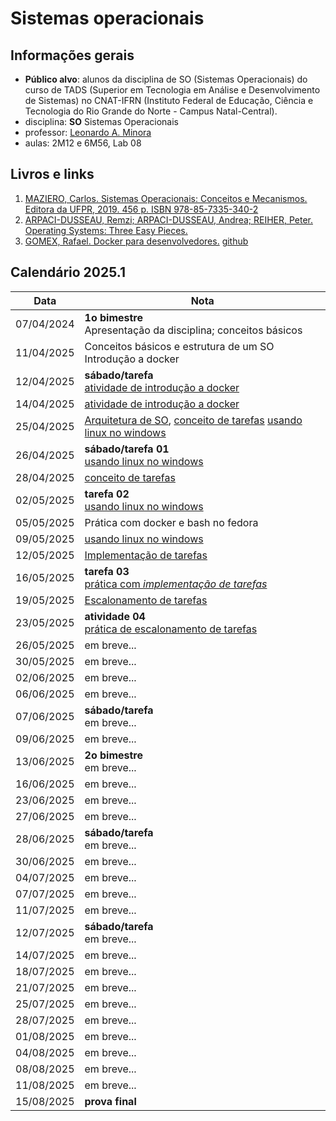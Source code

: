 # Sistemas operacionais

## Informações gerais
- **Público alvo**: alunos da disciplina de SO (Sistemas Operacionais) do curso de TADS (Superior em Tecnologia em Análise e Desenvolvimento de Sistemas) no CNAT-IFRN (Instituto Federal de Educação, Ciência e Tecnologia do Rio Grande do Norte - Campus Natal-Central).
- disciplina: **SO** Sistemas Operacionais
- professor: [Leonardo A. Minora](https://github.com/leonardo-minora)
- aulas: 2M12 e 6M56, Lab 08

## Livros e links

1. [MAZIERO, Carlos. Sistemas Operacionais: Conceitos e Mecanismos. Editora da UFPR, 2019. 456 p. ISBN 978-85-7335-340-2](https://wiki.inf.ufpr.br/maziero/doku.php?id=socm:start)
2. [ARPACI-DUSSEAU, Remzi; ARPACI-DUSSEAU, Andrea; REIHER, Peter. Operating Systems: Three Easy Pieces.](https://pages.cs.wisc.edu/~remzi/OSTEP/)
3. [GOMEX, Rafael. Docker para desenvolvedores.](https://leanpub.com/dockerparadesenvolvedores) [github](https://github.com/gomex/docker-para-desenvolvedores)

## Calendário 2025.1

| Data       | Nota |
| ---------- | ---- |
| 07/04/2024 | **1o bimestre**<br />Apresentação da disciplina; conceitos básicos |
| 11/04/2025 | Conceitos básicos e estrutura de um SO<br />Introdução a docker |
| 12/04/2025 | **sábado/tarefa**<br />[atividade de introdução a docker](https://github.com/sistemas-operacionais/2025-1-atividade-01-docker-introducao) |
| 14/04/2025 | [atividade de introdução a docker](https://github.com/sistemas-operacionais/2025-1-atividade-01-docker-introducao) |
| 25/04/2025 | [Arquitetura de SO](https://wiki.inf.ufpr.br/maziero/lib/exe/fetch.php?media=socm:socm-03.pdf), [conceito de tarefas](https://wiki.inf.ufpr.br/maziero/lib/exe/fetch.php?media=socm:socm-04.pdf) [usando linux no windows](https://github.com/sistemas-operacionais/2025-1-atividade-02-docker-linux-introducao) |
| 26/04/2025 | **sábado/tarefa 01**<br />[usando linux no windows](https://github.com/sistemas-operacionais/2025-1-atividade-02-docker-linux-introducao) |
| 28/04/2025 | [conceito de tarefas](https://wiki.inf.ufpr.br/maziero/lib/exe/fetch.php?media=socm:socm-04.pdf) |
| 02/05/2025 | **tarefa 02**<br />[usando linux no windows](https://github.com/sistemas-operacionais/2025-1-atividade-02-docker-linux-introducao) |
| 05/05/2025 | Prática com docker e bash no fedora |
| 09/05/2025 | [usando linux no windows](https://github.com/sistemas-operacionais/2025-1-atividade-02-docker-linux-introducao) |
| 12/05/2025 | [Implementação de tarefas](https://wiki.inf.ufpr.br/maziero/lib/exe/fetch.php?media=socm:socm-05.pdf) |
| 16/05/2025 | **tarefa 03**<br />[prática com _implementação de tarefas_](https://github.com/sistemas-operacionais/2025-1-atividade-03-tarefas) |
| 19/05/2025 | [Escalonamento de tarefas](https://wiki.inf.ufpr.br/maziero/lib/exe/fetch.php?media=socm:socm-06.pdf) |
| 23/05/2025 | **atividade 04**<br />[prática de escalonamento de tarefas](https://github.com/sistemas-operacionais/2025-1-atividade-04-escolonador) |
| 26/05/2025 | em breve... |
| 30/05/2025 | em breve... |
| 02/06/2025 | em breve... |
| 06/06/2025 | em breve... |
| 07/06/2025 | **sábado/tarefa**<br />em breve... |
| 09/06/2025 | em breve... |
| 13/06/2025 | **2o bimestre**<br />em breve... |
| 16/06/2025 | em breve... |
| 23/06/2025 | em breve... |
| 27/06/2025 | em breve... |
| 28/06/2025 | **sábado/tarefa**<br />em breve... |
| 30/06/2025 | em breve... |
| 04/07/2025 | em breve... |
| 07/07/2025 | em breve... |
| 11/07/2025 | em breve... |
| 12/07/2025 | **sábado/tarefa**<br />em breve... |
| 14/07/2025 | em breve... |
| 18/07/2025 | em breve... |
| 21/07/2025 | em breve... |
| 25/07/2025 | em breve... |
| 28/07/2025 | em breve... |
| 01/08/2025 | em breve... |
| 04/08/2025 | em breve... |
| 08/08/2025 | em breve... |
| 11/08/2025 | em breve... |
| 15/08/2025 | **prova final** |
